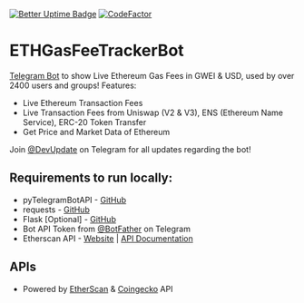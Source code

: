 [![Better Uptime Badge](https://betteruptime.com/status-badges/v1/monitor/9nh9.svg)](https://bots.advik.dev)
[![CodeFactor](https://www.codefactor.io/repository/github/devadvik/ethgasfeetrackerbot/badge)](https://www.codefactor.io/repository/github/devadvik/ethgasfeetrackerbot)

# ETHGasFeeTrackerBot
[Telegram Bot](https://telegram.dog/ETHGasFeeTrackerBot) to show Live Ethereum Gas Fees in GWEI & USD, used by over 2400 users and groups! Features:
  - Live Ethereum Transaction Fees
  - Live Transaction Fees from Uniswap (V2 & V3), ENS (Ethereum Name Service), ERC-20 Token Transfer
  - Get Price and Market Data of Ethereum
  
 Join [@DevUpdate](https://t.me/s/DevUpdate) on Telegram for all updates regarding the bot!

## Requirements to run locally:
  - pyTelegramBotAPI - [GitHub](https://github.com/eternnoir/pyTelegramBotAPI)
  - requests - [GitHub](https://github.com/psf/requests)
  - Flask [Optional] - [GitHub](https://github.com/pallets/flask)
  - Bot API Token from [@BotFather](https://t.me/BotFather) on Telegram
  - Etherscan API - [Website](https://etherscan.io/apis) | [API Documentation](https://docs.etherscan.io/)

## APIs
  - Powered by [EtherScan](https://etherscan.io/) & [Coingecko](https://coingecko.com) API
